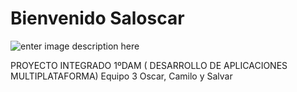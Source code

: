 ﻿# Bienvenido Saloscar
![enter image description here](http://saloscar.cf/images/logo-saloscar1.png)

PROYECTO INTEGRADO 1ºDAM ( DESARROLLO DE APLICACIONES MULTIPLATAFORMA)
Equipo 3 Oscar, Camilo y Salvar

